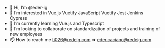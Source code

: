 - 👋 Hi, I’m @eder-ig
- 👀 I’m interested in Vue.js Vuetify JavaScript Vuetify Jest Jenkins Cypress
- 🌱 I’m currently learning Vue.js and Typescript
- 💞️ I’m looking to collaborate on standardization of projects and training of new employees
- 📫 How to reach me ti026@redeig.com => eder.caciano@redeig.com

<!---
eder-ig/eder-ig is a ✨ special ✨ repository because its `README.md` (this file) appears on your GitHub profile.
You can click the Preview link to take a look at your changes.
--->
